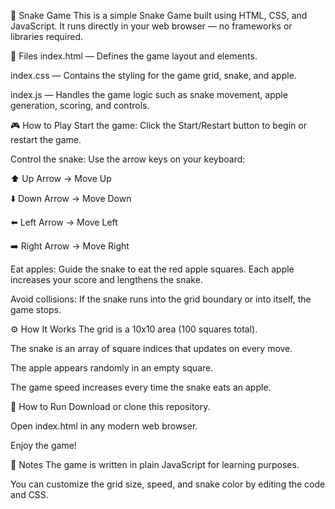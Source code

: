 🐍 Snake Game
This is a simple Snake Game built using HTML, CSS, and JavaScript. It runs directly in your web browser — no frameworks or libraries required.

📁 Files
index.html — Defines the game layout and elements.

index.css — Contains the styling for the game grid, snake, and apple.

index.js — Handles the game logic such as snake movement, apple generation, scoring, and controls.

🎮 How to Play
Start the game:
Click the Start/Restart button to begin or restart the game.

Control the snake:
Use the arrow keys on your keyboard:

⬆️ Up Arrow → Move Up

⬇️ Down Arrow → Move Down

⬅️ Left Arrow → Move Left

➡️ Right Arrow → Move Right

Eat apples:
Guide the snake to eat the red apple squares. Each apple increases your score and lengthens the snake.

Avoid collisions:
If the snake runs into the grid boundary or into itself, the game stops.

⚙️ How It Works
The grid is a 10x10 area (100 squares total).

The snake is an array of square indices that updates on every move.

The apple appears randomly in an empty square.

The game speed increases every time the snake eats an apple.

🚀 How to Run
Download or clone this repository.

Open index.html in any modern web browser.

Enjoy the game!

📌 Notes
The game is written in plain JavaScript for learning purposes.

You can customize the grid size, speed, and snake color by editing the code and CSS.